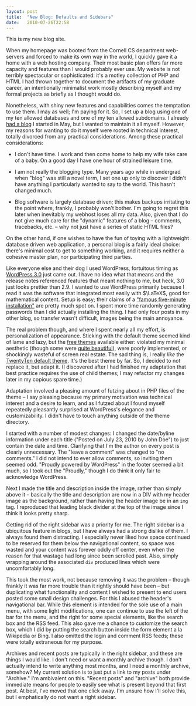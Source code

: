 ```yaml
---
layout: post
title:  "New Blog: Defaults and Sidebars"
date:   2010-07-26T22:58
---
```


This is my new blog site.

When my homepage was booted from the Cornell CS department web-servers and
forced to make its own way in the world, I quickly gave it a home with a web
hosting company. Their most basic plan offers far more capacity and features
than I would probably ever use. My website is not terribly spectacular or
sophisticated: it's a motley collection of PHP and HTML I had thrown together to
document the artifacts of my graduate career, an intentionally minimalist work
mostly describing myself and my formal projects as briefly as I thought would
do.

Nonetheless, with shiny new features and capabilities comes the temptation to
use them. I may as well; I'm paying for it. So, I set up a blog using one of my
ten allowed databases and one of my ten allowed subdomains. I already [had a
blog][firstblog] I started in May, but I wanted to maintain it all myself.
However, my reasons for wanting to do it myself were rooted in technical
interest, totally divorced from any practical considerations. Among these
practical considerations:

* I don't have time. I work and then come home to help my wife take care of a
  baby. On a good day I have one hour of strained leisure time.

* I am not really the blogging type. Many years ago while in undergrad when
  "blog" was still a novel term, I set one up only to discover I didn't have
  anything I particularly wanted to say to the world. This hasn't changed much.

* Blog software is largely database driven; this makes backups irritating to the
  point where, frankly, I probably won't bother. I'm going to regret this later
  when inevitably my webhost loses all my data. Also, given that I do not give
  much care for the "dynamic" features of a blog – comments, tracebacks, etc. –
  why not just have a series of static HTML files?

On the other hand, if one wishes to have the fun of toying with a lightweight
database driven web application, a personal blog is a fairly ideal choice:
there's minimal cost to get to something working, and it requires neither a
cohesive master plan, nor participating third parties.

Like everyone else and their dog I used WordPress, fortuitous timing as
[WordPress 3.0][wordpress] just came out. I have no idea what that means and the
release notes referenced features that meant nothing to me, but heck, 3.0 just
looks prettier than 2.9. I wanted to use WordPress primarily because I read it
was the software that integrated most easily with $\LaTeX$, good for
mathematical content. Setup is easy; their claims of a ["famous five-minute
installation"][install] are pretty much spot on. I spent more time randomly
generating passwords than I did actually installing the thing. I had only four
posts in my other blog, so transfer wasn't difficult, images being the main
annoyance.

The real problem though, and where I spent nearly all my effort, is
personalization of appearance. Sticking with the default theme seemed kind of
lame and lazy, but the [free themes][themes] available either: violated my
minimal aesthetic (though some were [quite beautiful][motion-theme]), were
poorly implemented, or shockingly wasteful of screen real estate. The sad thing
is, I really *like* the [TwentyTen default theme][twentyten-theme]. It's the
best theme by far. So, I decided to not replace it, but adapt it. (I discovered
after I had finished my adaptation that best practice requires the use of child
themes; I may refactor my changes later in my copious spare time.)

Adaptation involved a pleasing amount of futzing about in PHP files of the theme
– I say pleasing because my primary motivation was technical interest and a
desire to learn, and as I futzed about I found myself repeatedly pleasantly
surprised at WordPress's elegance and customizability. I didn't have to touch
anything outside of the theme directory.

I started with a number of modest changes: I changed the date/byline information
under each title ("Posted on July 23, 2010 by John Doe") to just contain the
date and time. Clarifying that I'm the author on every post is clearly
unnecessary. The "leave a comment" was changed to "no comments." I did not
intend to ever allow comments, so inviting them seemed odd. "Proudly powered by
WordPress" in the footer seemed a bit much, so I took out the "Proudly," though
I do think it only fair to acknowledge WordPress.

Next I made the title and description inside the image, rather than simply above
it – basically the title and description are now in a DIV with my header image
as the background, rather than having the header image be in an `img` tag. I
reproduced that leading black divider at the top of the image since I think it
looks pretty sharp.

Getting rid of the right sidebar was a priority for me. The right sidebar is a
ubiquitous feature in blogs, but I have always had a strong dislike of them. I
always found them distracting. I especially never liked how space continued to
be reserved for them below the navigational content, so space was wasted and
your content was forever oddly off center, even when the reason for that wastage
had long since been scrolled past. Also, simply wrapping around the associated
`div` produced lines which were uncomfortably long.

This took the most work, not because removing it was the problem – though
frankly it was far more trouble than it rightly should have been – but
duplicating what functionality and content I wished to present to end users
posted some small design challenges. For this I abused the header's navigational
bar. While this element is intended for the sole use of a main menu, with some
light modifications, one can continue to use the left of the bar for the menu,
and the right for some special elements, like the search box and the RSS feed.
This also gave me a chance to customize the search box, which I did by putting
the search button inside the form element a la Wikipedia or Bing. I also omitted
the login and comment RSS feeds; these were totally extraneous for my purpose.

Archives and recent posts are typically in the right sidebar, and these are
things I would like. I don't need or want a monthly archive though. I don't
actually intend to write anything most months, and I need a monthly archive,
somehow? My current solution is to just put a link to my posts under "Archive."
I'm ambivalent on this. "Recent posts" and "archive" both provide immediate
means for people to easily see what is present beyond that first post. At best,
I've moved that one click away. I'm unsure how I'll solve this, but I
emphatically do not want a right sidebar.

[firstblog]: http://pkingzombiespy.blogspot.com
[wordpress]: http://wordpress.org/
[install]: http://codex.wordpress.org/Installing_WordPress
[themes]: http://wordpress.org/extend/themes/
[motion-theme]: http://85ideas.com/public-releases/wordpress-theme-motion/
[twentyten-theme]: http://wordpress.org/extend/themes/twentyten